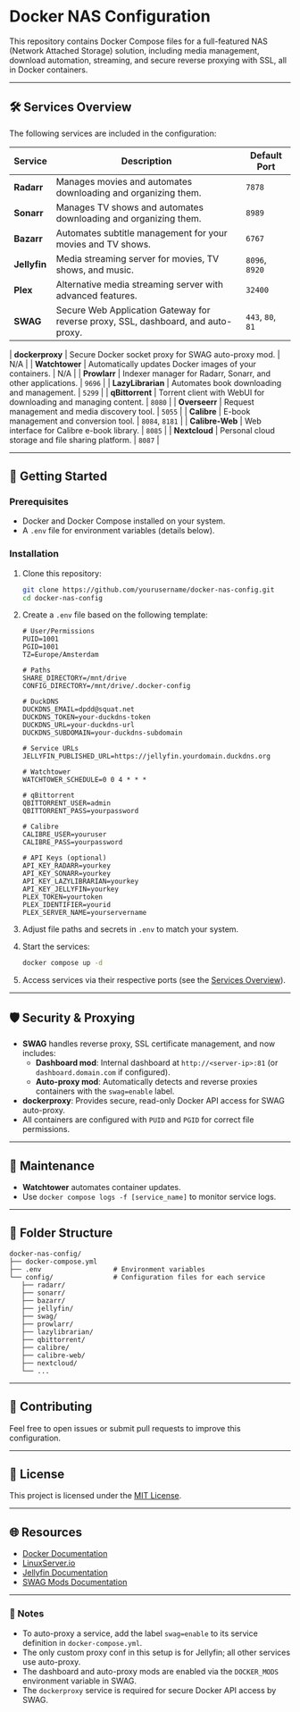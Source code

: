 
# Docker NAS Configuration

This repository contains Docker Compose files for a full-featured NAS (Network Attached Storage) solution, including media management, download automation, streaming, and secure reverse proxying with SSL, all in Docker containers.

---


## 🛠️ Services Overview

The following services are included in the configuration:

| Service         | Description                                                                 | Default Port |
|------------------|-----------------------------------------------------------------------------|--------------|
| **Radarr**      | Manages movies and automates downloading and organizing them.              | `7878`       |
| **Sonarr**      | Manages TV shows and automates downloading and organizing them.            | `8989`       |
| **Bazarr**      | Automates subtitle management for your movies and TV shows.                | `6767`       |
| **Jellyfin**    | Media streaming server for movies, TV shows, and music.                   | `8096`, `8920` |
| **Plex**        | Alternative media streaming server with advanced features.                 | `32400`      |
| **SWAG**        | Secure Web Application Gateway for reverse proxy, SSL, dashboard, and auto-proxy. | `443`, `80`, `81` |

| **dockerproxy** | Secure Docker socket proxy for SWAG auto-proxy mod.                        | N/A          |
| **Watchtower**  | Automatically updates Docker images of your containers.                    | N/A          |
| **Prowlarr**    | Indexer manager for Radarr, Sonarr, and other applications.                | `9696`       |
| **LazyLibrarian** | Automates book downloading and management.                               | `5299`       |
| **qBittorrent** | Torrent client with WebUI for downloading and managing content.            | `8080`       |
| **Overseerr**   | Request management and media discovery tool.                               | `5055`       |
| **Calibre**     | E-book management and conversion tool.                                      | `8084`, `8181` |
| **Calibre-Web** | Web interface for Calibre e-book library.                                 | `8085`       |
| **Nextcloud**   | Personal cloud storage and file sharing platform.                          | `8087`       |

---

## 🚀 Getting Started

### Prerequisites
- Docker and Docker Compose installed on your system.
- A `.env` file for environment variables (details below).


### Installation
1. Clone this repository:
   ```bash
   git clone https://github.com/yourusername/docker-nas-config.git
   cd docker-nas-config
   ```

2. Create a `.env` file based on the following template:
   ```env
   # User/Permissions
   PUID=1001
   PGID=1001
   TZ=Europe/Amsterdam

   # Paths
   SHARE_DIRECTORY=/mnt/drive
   CONFIG_DIRECTORY=/mnt/drive/.docker-config

   # DuckDNS
   DUCKDNS_EMAIL=dpdd@squat.net
   DUCKDNS_TOKEN=your-duckdns-token
   DUCKDNS_URL=your-duckdns-url
   DUCKDNS_SUBDOMAIN=your-duckdns-subdomain

   # Service URLs
   JELLYFIN_PUBLISHED_URL=https://jellyfin.yourdomain.duckdns.org

   # Watchtower
   WATCHTOWER_SCHEDULE=0 0 4 * * *

   # qBittorrent
   QBITTORRENT_USER=admin
   QBITTORRENT_PASS=yourpassword

   # Calibre
   CALIBRE_USER=youruser
   CALIBRE_PASS=yourpassword

   # API Keys (optional)
   API_KEY_RADARR=yourkey
   API_KEY_SONARR=yourkey
   API_KEY_LAZYLIBRARIAN=yourkey
   API_KEY_JELLYFIN=yourkey
   PLEX_TOKEN=yourtoken
   PLEX_IDENTIFIER=yourid
   PLEX_SERVER_NAME=yourservername
   ```

3. Adjust file paths and secrets in `.env` to match your system.

4. Start the services:
   ```bash
   docker compose up -d
   ```

5. Access services via their respective ports (see the [Services Overview](#services-overview)).

---


## 🛡️ Security & Proxying
- **SWAG** handles reverse proxy, SSL certificate management, and now includes:
   - **Dashboard mod**: Internal dashboard at `http://<server-ip>:81` (or `dashboard.domain.com` if configured).
   - **Auto-proxy mod**: Automatically detects and reverse proxies containers with the `swag=enable` label.
- **dockerproxy**: Provides secure, read-only Docker API access for SWAG auto-proxy.
- All containers are configured with `PUID` and `PGID` for correct file permissions.

---


## 🧹 Maintenance
- **Watchtower** automates container updates.
- Use `docker compose logs -f [service_name]` to monitor service logs.

---


## 📂 Folder Structure

```plaintext
docker-nas-config/
├── docker-compose.yml
├── .env                  # Environment variables
└── config/               # Configuration files for each service
   ├── radarr/
   ├── sonarr/
   ├── bazarr/
   ├── jellyfin/
   ├── swag/
   ├── prowlarr/
   ├── lazylibrarian/
   ├── qbittorrent/
   ├── calibre/
   ├── calibre-web/
   ├── nextcloud/
   └── ...
```

---


## 🤝 Contributing
Feel free to open issues or submit pull requests to improve this configuration.

---


## 📜 License
This project is licensed under the [MIT License](LICENSE).

---


## 🌐 Resources
- [Docker Documentation](https://docs.docker.com/)
- [LinuxServer.io](https://www.linuxserver.io/)
- [Jellyfin Documentation](https://jellyfin.org/docs/)
- [SWAG Mods Documentation](https://github.com/linuxserver/docker-mods)

---

### 📝 Notes
- To auto-proxy a service, add the label `swag=enable` to its service definition in `docker-compose.yml`.
- The only custom proxy conf in this setup is for Jellyfin; all other services use auto-proxy.
- The dashboard and auto-proxy mods are enabled via the `DOCKER_MODS` environment variable in SWAG.
- The `dockerproxy` service is required for secure Docker API access by SWAG.
